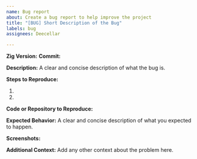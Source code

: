 ```yaml
---
name: Bug report
about: Create a bug report to help improve the project
title: "[BUG] Short Description of the Bug"
labels: bug
assignees: Deecellar

---
```


**Zig Version:** <!-- Specify the version of Zig you are using when reporting the bug -->
**Commit:** <!-- Specify the commit hash or ID where the error occurs -->

**Description:**
A clear and concise description of what the bug is.

**Steps to Reproduce:**
1. <!-- Describe the steps to reproduce the bug -->
2. <!-- Add more steps if necessary -->

**Code or Repository to Reproduce:**
<!-- If possible, provide a code snippet or a link to a repository that can be used to reproduce the bug -->

**Expected Behavior:**
A clear and concise description of what you expected to happen.

**Screenshots:**
<!-- If applicable, add screenshots to help explain the problem -->

**Additional Context:**
Add any other context about the problem here.
